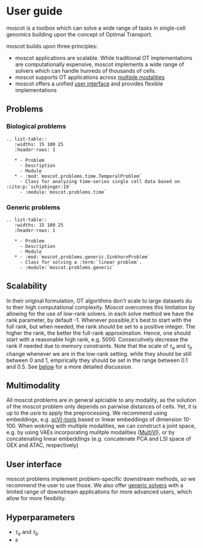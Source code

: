# User guide

moscot is a toolbox which can solve a wide range of tasks in single-cell genomics building upon the concept of Optimal Transport.

moscot builds upon three principles:
- moscot applications are scalable. While traditional OT implementations are computationally expensive, moscot implements a wide range of solvers which can handle hunreds of thousands of cells.
- moscot supports OT applications across [multiple modalities](#multimodality)
- moscot offers a unified [user interface](#user-interface) and provides flexible implementations

## Problems

### Biological problems

```{eval-rst}
.. list-table::
   :widths: 15 100 25
   :header-rows: 1

   * - Problem
     - Description
     - Module
   * - :mod:`moscot.problems.time.TemporalProblem`
     - Class for analyzing time-series single cell data based on :cite:p:`schiebinger:19`
     - :module:`moscot.problems.time`
```

### Generic problems

```{eval-rst}
.. list-table::
   :widths: 15 100 25
   :header-rows: 1

   * - Problem
     - Description
     - Module
   * - :mod:`moscot.problems.generic.SinkhornProblem`
     - Class for solving a :term:`linear problem`.
     - :module:`moscot.problems.generic`
```

## Scalability

In their original formulation, OT algorithms don't scale to large datasets du to their high computational complexity. Moscot overcomes this limitation by allowing for the use of low-rank solvers. in each solve method we have the rank parameter, by default -1. Whenever possible,it's best to start with the full rank, but when needed, the rank should be set to a positive integer. The higher the rank, the better the full-rank approximation. Hence, one should start with a reasonable high rank, e.g. 5000. Consecutively decrease the rank if needed due to memory constraints. Note that the scale of $\tau_a$ and $\tau_b$ change whenever we are in the low-rank setting. while they should be still between 0 and 1, empirically they should be set in the range between 0.1 and 0.5. See [below](#hyperparameters) for a more detailed discussion.

## Multimodality

All moscot problems are in general aplciable to any modality, as the solution of the moscot problem only depends on pairwise distances of cells. Yet, it is up to the usre to apply the preprocessing. We recommend using embeddings, e.g. [scVI-tools](https://docs.scvi-tools.org/en/stable/index.html) based or linear embeddings of dimension 10-100. When wokring with multiple modalities, we can construct a joint space, e.g. by using VAEs incorporating mulitple modalities ([MultiVI](https://docs.scvi-tools.org/en/stable/user_guide/models/multivi.html)), or by concatenating linear embeddings (e.g. concatenate PCA and LSI space of GEX and ATAC, respectively)

## User interface

moscot problems implement problem-specific downstream methods, so we recommend the user to use those. We also offer [generic solvers](#generic-problems) with a limited range of downstream applications for more advanced users, which allow for more flexiblity.

## Hyperparameters

 - $\tau_a$ and $\tau_b$
 - $\varepsilon$





